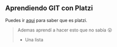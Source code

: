 ## Aprendiendo GIT con Platzi

Puedes ir [aqui](http://platzi.com) para saber que es platzi.

>Ademas aprendí a hacer esto que no sabía 😲
> - Una lista
